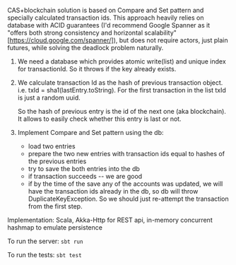 CAS+blockchain solution is based on Compare and Set pattern and specially calculated transaction ids. 
This approach heavily relies on database with ACID guarantees (I'd recommend Google Spanner as it "offers both strong consistency and horizontal scalability" [https://cloud.google.com/spanner/]), 
but does not require actors, just plain futures, while solving the deadlock problem naturally. 

1. We need a database which provides atomic write(list) and unique index for transactionId.
   So it throws if the key already exists.

2. We calculate transaction Id as the hash of previous transaction object.
   i.e. txId = sha1(lastEntry.toString). For the first transaction in the list txId is just a random uuid.
   
   So the hash of previous entry is the id of the next one (aka blockchain).
   It allows to easily check whether this entry is last or not.
 
3. Implement Compare and Set pattern using the db:
    - load two entries
    - prepare the two new entries with transaction ids equal to hashes of the previous entries
    - try to save the both entries into the db
    - if transaction succeeds -- we are good
    - if by the time of the save any of the accounts was updated, we will have the transaction ids already in the db,
      so db will throw DuplicateKeyException. So we should just re-attempt the transaction from the first step.
      
Implementation:
Scala, Akka-Http for REST api, in-memory concurrent hashmap to emulate persistence

To run the server:
`sbt run`

To run the tests:
`sbt test`
